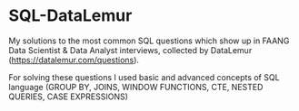 # SQL-DataLemur
My solutions to the most common SQL questions which show up in FAANG Data Scientist &amp; Data Analyst interviews, collected by DataLemur (https://datalemur.com/questions).

For solving these questions I used basic and advanced concepts of SQL language (GROUP BY, JOINS, WINDOW FUNCTIONS, CTE, NESTED QUERIES, CASE EXPRESSIONS)
